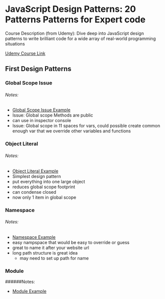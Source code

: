 
# JavaScript Design Patterns: 20 Patterns Patterns for Expert code

Course Description (from Udemy): Dive deep into JavaScript design patterns to write brilliant code for a wide array of real-world programming situations

[Udemy Course Link](https://www.udemy.com/javascript-design-patterns-20-patterns-for-expert-code)

## First Design Patterns

### Global Scope Issue

###### Notes:
- [Global Scope Issue Example](section1/start/js/script-global-scope-issue.js)
- Issue: Global scope Methods are public
- can use in inspector console
- Issue: Global scope in 11 spaces for vars, could possible create common enough var that we override other variables and functions

### Object Literal

###### Notes:
- [Object Literal Example](section1/start/js/script-obj-literal.js)
- Simplest design pattern
- put everything into one large object
- reduces global scope footprint
- can condense closed
- now only 1 item in global scope

### Namespace

###### Notes:
- [Namespace Example](section1/start/js/script-namespace.js)
- easy nampspace that would be easy to override or guess
- great to name it after your website url
- long path structure is great idea
  - may need to set up path for name

### Module

######Notes:
- [Module Example](section1/start/js/script-module.js)
